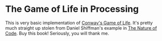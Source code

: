 # The Game of Life in Processing

This is very basic implementation of [Conway's Game of Life](https://en.wikipedia.org/wiki/Conway%27s_Game_of_Life). It's pretty much straight up stolen from Daniel Shiffman's example in [The Nature of Code](http://natureofcode.com). Buy this book! Seriously, you will thank me.
